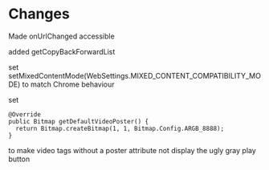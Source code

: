 # Changes

Made onUrlChanged accessible

added getCopyBackForwardList

set setMixedContentMode(WebSettings.MIXED_CONTENT_COMPATIBILITY_MODE) to match Chrome behaviour

set     

    @Override
    public Bitmap getDefaultVideoPoster() {
      return Bitmap.createBitmap(1, 1, Bitmap.Config.ARGB_8888);
    }
    
to make video tags without a poster attribute not display the ugly gray play button
